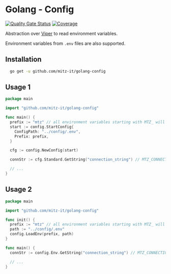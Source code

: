 # Golang - Config

[![Quality Gate Status](https://sonarcloud.io/api/project_badges/measure?project=mitz-it_golang-config&metric=alert_status)](https://sonarcloud.io/summary/new_code?id=mitz-it_golang-config) [![Coverage](https://sonarcloud.io/api/project_badges/measure?project=mitz-it_golang-config&metric=coverage)](https://sonarcloud.io/summary/new_code?id=mitz-it_golang-config)

Abstraction over [Viper](https://github.com/spf13/viper) to read environment variables.

Environment variables from `.env` files are also supported.

## Installation

```bash
  go get -u github.com/mitz-it/golang-config
```

## Usage 1

```go
package main

import "github.com/mitz-it/golang-config"

func main() {
  prefix := "mtz" // all environment variables starting with MTZ_ will be loaded
  start := config.StartConfig{
    ConfigPath: "../config/.env",
    Prefix: prefix,
  }

  cfg := config.NewConfig(start)

  connStr := cfg.Standard.GetString("connection_string") // MTZ_CONNECTION_STRING

  // ...
}
```

## Usage 2

```go
package main

import "github.com/mitz-it/golang-config"

func init() {
  prefix := "mtz" // all environment variables starting with MTZ_ will be loaded
  path := "../config/.env"
  config.LoadEnv(prefix, path)
}

func main() {
  connStr := config.Env.GetString("connection_string") // MTZ_CONNECTION_STRING

  // ...
}
```
